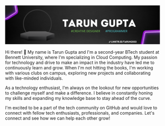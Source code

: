 ![Banner](banner.png)

Hi there! 👋 My name is Tarun Gupta and I'm a second-year BTech student at Bennett University, where I'm specializing in Cloud Computing. My passion for technology and drive to make an impact in the industry have led me to continuously learn and grow. When I'm not hitting the books, I'm working with various clubs on campus, exploring new projects and collaborating with like-minded individuals.

As a technology enthusiast, I'm always on the lookout for new opportunities to challenge myself and make a difference. I believe in constantly honing my skills and expanding my knowledge base to stay ahead of the curve.

I'm excited to be a part of the tech community on GitHub and would love to connect with fellow tech enthusiasts, professionals, and companies. Let's connect and see how we can help each other grow!
